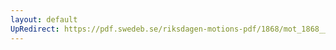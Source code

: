 ```yaml
---
layout: default
UpRedirect: https://pdf.swedeb.se/riksdagen-motions-pdf/1868/mot_1868__fk__00057/mot_1868__fk__00057_002.pdf
---
```

